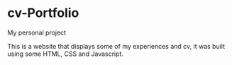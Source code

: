 # cv-Portfolio
My personal project

This is a website that displays some of my experiences and cv, it was built using some HTML, CSS and Javascript.
